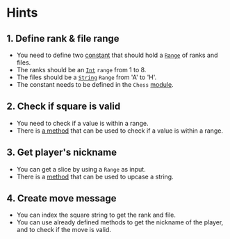 # Hints

## 1. Define rank & file range

- You need to define two [constant][constants] that should hold a [`Range`][range] of ranks and files.
- The ranks should be an [`Int`][integers] `range` from 1 to 8.
- The files should be a [`String`][string] `Range` from 'A' to 'H'.
- The constant needs to be defined in the `Chess` [module][module].

## 2. Check if square is valid

- You need to check if a value is within a range.
- There is [a method][include] that can be used to check if a value is within a range. 

## 3. Get player's nickname

- You can get a slice by using a `Range` as input.
- There is a [method][upcase] that can be used to upcase a string.

## 4. Create move message

- You can index the square string to get the rank and file.
- You can use already defined methods to get the nickname of the player, and to check if the move is valid.

[constants]: https://www.rubyguides.com/2017/07/ruby-constants/
[integers]: https://rubyapi.org/o/integer
[string]: https://rubyapi.org/o/string
[module]: https://rubyapi.org/o/module
[include]: https://rubyapi.org/o/range#method-i-include-3F
[range]: https://rubyapi.org/o/range
[upcase]: https://rubyapi.org/o/string#method-i-upcase
